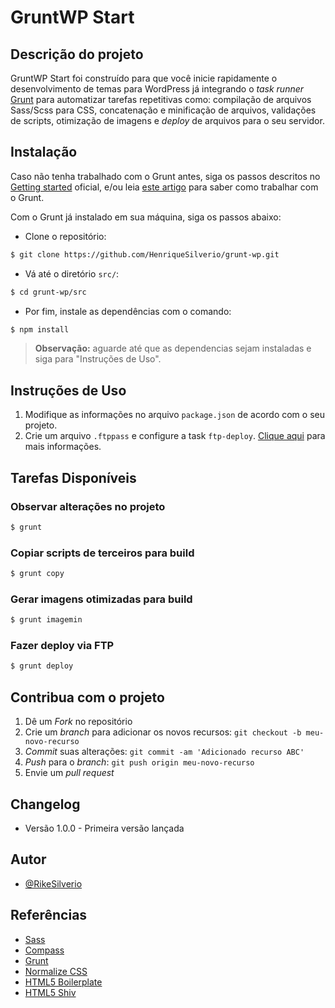 # GruntWP Start

## Descrição do projeto

GruntWP Start foi construído para que você inicie rapidamente o desenvolvimento de temas para WordPress já integrando o *task runner* [Grunt](http://gruntjs.com/) para automatizar tarefas repetitivas como: compilação de arquivos Sass/Scss para CSS, concatenação e minificação de arquivos, validações de scripts, otimização de imagens e *deploy* de arquivos para o seu servidor.

## Instalação

Caso não tenha trabalhado com o Grunt antes, siga os passos descritos no [Getting started](http://gruntjs.com/getting-started) oficial, e/ou leia [este artigo](http://blog.henriquesilverio.com/javascript-e-jquery/grunt-js-automatize-tarefas-e-otimize-o-seu-workflow/) para saber como trabalhar com o Grunt.

Com o Grunt já instalado em sua máquina, siga os passos abaixo:

- Clone o repositório:

``` bash
$ git clone https://github.com/HenriqueSilverio/grunt-wp.git
```

- Vá até o diretório `src/`:

``` bash
$ cd grunt-wp/src
```

- Por fim, instale as dependências com o comando:

``` bash
$ npm install
```
> **Observação:** aguarde até que as dependencias sejam instaladas e siga para "Instruções de Uso".

## Instruções de Uso

1. Modifique as informações no arquivo `package.json` de acordo com o seu projeto.
2. Crie um arquivo `.ftppass` e configure a task `ftp-deploy`. [Clique aqui](https://github.com/zonak/grunt-ftp-deploy) para mais informações.

## Tarefas Disponíveis

### Observar alterações no projeto

``` bash
$ grunt
```

### Copiar scripts de terceiros para build

``` bash
$ grunt copy
```

### Gerar imagens otimizadas para build

``` bash
$ grunt imagemin
```

### Fazer deploy via FTP

``` bash
$ grunt deploy
```

## Contribua com o projeto

1. Dê um *Fork* no repositório
2. Crie um *branch* para adicionar os novos recursos: `git checkout -b meu-novo-recurso`
3. *Commit* suas alterações: `git commit -am 'Adicionado recurso ABC'`
4. *Push* para o *branch*: `git push origin meu-novo-recurso`
5. Envie um *pull request*


## Changelog

* Versão 1.0.0 - Primeira versão lançada


## Autor

* [@RikeSilverio](http://www.twitter.com/RikeSilverio/)


## Referências

* [Sass](http://sass-lang.com/)
* [Compass](http://compass-style.org/)
* [Grunt](http://gruntjs.com/)
* [Normalize CSS](http://necolas.github.io/normalize.css/)
* [HTML5 Boilerplate](http://html5boilerplate.com/)
* [HTML5 Shiv](https://github.com/aFarkas/html5shiv)
